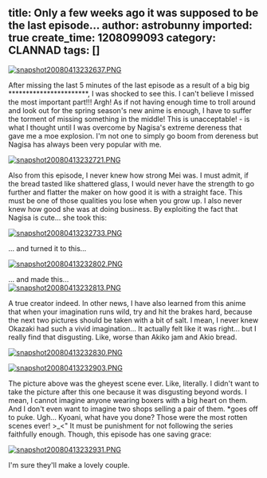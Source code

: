 title: Only a few weeks ago it was supposed to be the last episode...
author: astrobunny
imported: true
create_time: 1208099093
category: CLANNAD
tags: []
---
 [![snapshot20080413232637.PNG](wp-uploads/2008/04/snapshot20080413232637.thumbnail.PNG)](/images/wp-uploads/2008/04/snapshot20080413232637.PNG "snapshot20080413232637.PNG")  
  
After missing the last 5 minutes of the last episode as a result of a big big \*\*\*\*\*\*\*\*\*\*\*\*\*\*\*\*\*\*\*\*\*\*\*, I was shocked to see this. I can't believe I missed the most important part!!! Argh! As if not having enough time to troll around and look out for the spring season's new anime is enough, I have to suffer the torment of missing something in the middle! This is unacceptable! - is what I thought until I was overcome by Nagisa's extreme dereness that gave me a moe explosion. I'm not one to simply go boom from dereness but Nagisa has always been very popular with me. [  
](/images/wp-uploads/2008/04/snapshot20080413232733.PNG "snapshot20080413232733.PNG")  
  
 [![snapshot20080413232721.PNG](wp-uploads/2008/04/snapshot20080413232721.thumbnail.PNG)](/images/wp-uploads/2008/04/snapshot20080413232721.PNG "snapshot20080413232721.PNG")  
  
Also from this episode, I never knew how strong Mei was. I must admit, if the bread tasted like shattered glass, I would never have the strength to go further and flatter the maker on how good it is with a straight face. This must be one of those qualities you lose when you grow up. I also never knew how good she was at doing business. By exploiting the fact that Nagisa is cute... she took this:  
  
 [![snapshot20080413232733.PNG](wp-uploads/2008/04/snapshot20080413232733.thumbnail.PNG)](/images/wp-uploads/2008/04/snapshot20080413232733.PNG "snapshot20080413232733.PNG")  
  
... and turned it to this...  
  
 [![snapshot20080413232802.PNG](wp-uploads/2008/04/snapshot20080413232802.thumbnail.PNG)](/images/wp-uploads/2008/04/snapshot20080413232802.PNG "snapshot20080413232802.PNG")  
  
... and made this...  
 [![snapshot20080413232813.PNG](wp-uploads/2008/04/snapshot20080413232813.thumbnail.PNG)](/images/wp-uploads/2008/04/snapshot20080413232813.PNG "snapshot20080413232813.PNG")  
  
A true creator indeed. In other news, I have also learned from this anime that when your imagination runs wild, try and hit the brakes hard, because the next two pictures should be taken with a bit of salt. I mean, I never knew Okazaki had such a vivid imagination... It actually felt like it was right... but I really find that disgusting. Like, worse than Akiko jam and Akio bread.  
  
 [![snapshot20080413232830.PNG](wp-uploads/2008/04/snapshot20080413232830.thumbnail.PNG)](/images/wp-uploads/2008/04/snapshot20080413232830.PNG "snapshot20080413232830.PNG")  
  
 [![snapshot20080413232903.PNG](wp-uploads/2008/04/snapshot20080413232903.thumbnail.PNG)](/images/wp-uploads/2008/04/snapshot20080413232903.PNG "snapshot20080413232903.PNG")  
  
The picture above was the gheyest scene ever. Like, literally. I didn't want to take the picture after this one because it was disgusting beyond words. I mean, I cannot imagine anyone wearing boxers with a big heart on them. And I don't even want to imagine two shops selling a pair of them. \*goes off to puke. Ugh... Kyoani, what have you done? Those were the most rotten scenes ever! \>\_\<" It must be punishment for not following the series faithfully enough. Though, this episode has one saving grace:  
  
 [![snapshot20080413232931.PNG](wp-uploads/2008/04/snapshot20080413232931.thumbnail.PNG)](/images/wp-uploads/2008/04/snapshot20080413232931.PNG "snapshot20080413232931.PNG")  
  
I'm sure they'll make a lovely couple.